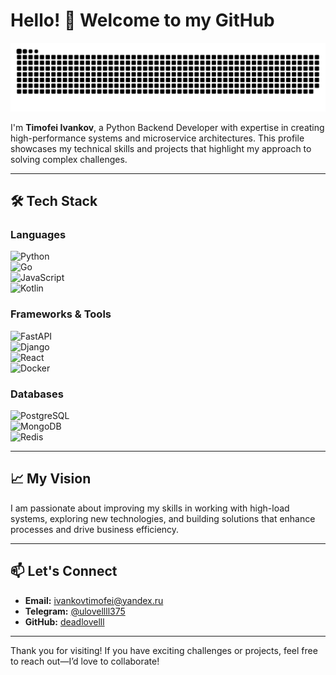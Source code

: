 # Hello! 👋 Welcome to my GitHub

<img src="https://raw.githubusercontent.com/Platane/snk/output/github-contribution-grid-snake.svg" alt="GitHub Contribution Snake" />

I'm **Timofei Ivankov**, a Python Backend Developer with expertise in creating high-performance systems and microservice architectures. This profile showcases my technical skills and projects that highlight my approach to solving complex challenges.

---

## 🛠️ Tech Stack  

### Languages  
![Python](https://img.shields.io/badge/Python-3776AB?style=flat-round&logo=python&logoColor=white)  
![Go](https://img.shields.io/badge/Go-00ADD8?style=flat-round&logo=go&logoColor=white)  
![JavaScript](https://img.shields.io/badge/JavaScript-F7DF1E?style=flat-round&logo=javascript&logoColor=black)  
![Kotlin](https://img.shields.io/badge/Kotlin-0095D5?style=flat-round&logo=kotlin&logoColor=white)  

### Frameworks & Tools  
![FastAPI](https://img.shields.io/badge/FastAPI-009688?style=flat-round&logo=fastapi&logoColor=white)  
![Django](https://img.shields.io/badge/Django-092E20?style=flat-round&logo=django&logoColor=white)  
![React](https://img.shields.io/badge/React-20232A?style=flat-round&logo=react&logoColor=61DAFB)  
![Docker](https://img.shields.io/badge/Docker-2496ED?style=flat-round&logo=docker&logoColor=white) 

### Databases  
![PostgreSQL](https://img.shields.io/badge/PostgreSQL-336791?style=for-the-badge&logo=postgresql&logoColor=white)  
![MongoDB](https://img.shields.io/badge/MongoDB-47A248?style=for-the-badge&logo=mongodb&logoColor=white)  
![Redis](https://img.shields.io/badge/Redis-DC382D?style=for-the-badge&logo=redis&logoColor=white)  

---

## 📈 My Vision

I am passionate about improving my skills in working with high-load systems, exploring new technologies, and building solutions that enhance processes and drive business efficiency.  

---

## 📫 Let's Connect

- **Email:** [ivankovtimofei@yandex.ru](mailto:ivankovtimofei@yandex.ru)  
- **Telegram:** [@ulovellll375](https://t.me/ulovellll375)  
- **GitHub:** [deadlovelll](https://github.com/deadlovelll)  

---

Thank you for visiting! If you have exciting challenges or projects, feel free to reach out—I’d love to collaborate!
